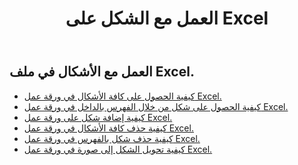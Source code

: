 ﻿---
title: العمل مع الشكل على Excel
second_title: Aspose.Cells Cloud Documen
linktitle: شكل
type: docs
url: /ar/shapes/
aliases: [/working-with-shapes/,/working-with-images/]
keywords: Working with shape on an Excel workshee
description: كيفية العمل مع الشكل في ورقة عمل Excel. SDK يدعم أنواع لغات التطوير. وهي تشمل Android و C# و Go و Java و NodeJS و Perl و PHP و Python و Ruby و swift
weight: 100
---
## العمل مع الأشكال في ملف Excel.

- [كيفية الحصول على كافة الأشكال في ورقة عمل Excel.](/cells/ar/shapes/get-all/)
- [كيفية الحصول على شكل من خلال الفهرس بالداخل في ورقة عمل Excel.](/cells/ar/shapes/get/)
- [كيفية إضافة شكل على ورقة عمل Excel.](/cells/ar/shapes/add/)
- [كيفية حذف كافة الأشكال في ورقة عمل Excel.](/cells/ar/shapes/clear/)
- [كيفية حذف شكل بالفهرس في ورقة عمل Excel.](/cells/ar/shapes/delete/)
- [كيفية تحويل الشكل إلى صورة في ورقة عمل Excel.](/cells/ar/shapes/conversion/)
